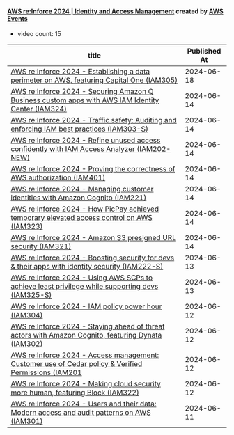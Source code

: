 

#### [AWS re:Inforce 2024 | Identity and Access Management](https://www.youtube.com/playlist?list=PL2yQDdvlhXf-XqcUqLn0avm_N-lvhsHXB) created by [AWS Events](https://www.youtube.com/channel/UCdoadna9HFHsxXWhafhNvKw)

* video count: 15 

| title                                                                                                                                               | Published At |
| --------------------------------------------------------------------------------------------------------------------------------------------------- | ------------ |
| [AWS re:Inforce 2024 - Establishing a data perimeter on AWS, featuring Capital One (IAM305)](https://www.youtube.com/watch?v=te8GsFjB6Fw)           | 2024-06-18   |
| [AWS re:Inforce 2024 - Securing Amazon Q Business custom apps with AWS IAM Identity Center (IAM324)](https://www.youtube.com/watch?v=HIbwxQAD780)   | 2024-06-14   |
| [AWS re:Inforce 2024 - Traffic safety: Auditing and enforcing IAM best practices (IAM303-S)](https://www.youtube.com/watch?v=ymAxs8iKm3o)           | 2024-06-14   |
| [AWS re:Inforce 2024 - Refine unused access confidently with IAM Access Analyzer (IAM202-NEW)](https://www.youtube.com/watch?v=nnr0ulOv_X8)         | 2024-06-14   |
| [AWS re:Inforce 2024 - Proving the correctness of AWS authorization (IAM401)](https://www.youtube.com/watch?v=oshxAJGrwMU)                          | 2024-06-14   |
| [AWS re:Inforce 2024 - Managing customer identities with Amazon Cognito (IAM221)](https://www.youtube.com/watch?v=ygZ1BTMW73U)                      | 2024-06-14   |
| [AWS re:Inforce 2024 - How PicPay achieved temporary elevated access control on AWS (IAM323)](https://www.youtube.com/watch?v=3AsWBROK608)          | 2024-06-14   |
| [AWS re:Inforce 2024 - Amazon S3 presigned URL security (IAM321)](https://www.youtube.com/watch?v=QQOOIVyCcHg)                                      | 2024-06-14   |
| [AWS re:Inforce 2024 - Boosting security for devs & their apps with identity security (IAM222-S)](https://www.youtube.com/watch?v=z5yKgrYf49I)      | 2024-06-13   |
| [AWS re:Inforce 2024 - Using AWS SCPs to achieve least privilege while supporting devs (IAM325-S)](https://www.youtube.com/watch?v=hPe3PPlvDo8)     | 2024-06-13   |
| [AWS re:Inforce 2024 - IAM policy power hour (IAM304)](https://www.youtube.com/watch?v=MKhkLqN0AyY)                                                 | 2024-06-12   |
| [AWS re:Inforce 2024 - Staying ahead of threat actors with Amazon Cognito, featuring Dynata (IAM302)](https://www.youtube.com/watch?v=tPHJ8o1hkKA)  | 2024-06-12   |
| [AWS re:Inforce 2024 - Access management: Customer use of Cedar policy & Verified Permissions (IAM201](https://www.youtube.com/watch?v=vDLI9w9Z-R8) | 2024-06-12   |
| [AWS re:Inforce 2024 - Making cloud security more human, featuring Block (IAM322)](https://www.youtube.com/watch?v=GeVee2N5tqw)                     | 2024-06-12   |
| [AWS re:Inforce 2024 - Users and their data: Modern access and audit patterns on AWS (IAM301)](https://www.youtube.com/watch?v=w02C4bxofWI)         | 2024-06-11   |